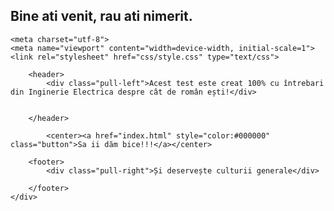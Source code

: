 ## Bine ati venit, rau ati nimerit.


	<meta charset="utf-8">
	<meta name="viewport" content="width=device-width, initial-scale=1">
	<link rel="stylesheet" href="css/style.css" type="text/css">
  <div class="container">

	
		<header>
			<div class="pull-left">Acest test este creat 100% cu întrebari din Inginerie Electrica despre cât de român ești!</div>

		
		</header>
		
    		<center><a href="index.html" style="color:#000000" class="button">Sa ii dăm bice!!!</a></center>
		
		<footer>
			<div class="pull-right">Și deservește culturii generale</div>

		</footer>
	</div>	
